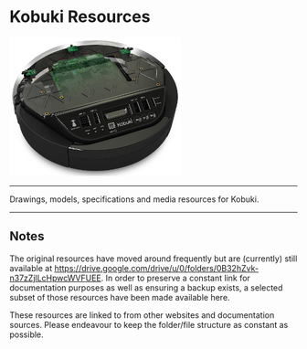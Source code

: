 # Kobuki Resources

![Kobuki Logo](media/kobuki_translucent.png)

----

Drawings, models, specifications and media resources for Kobuki.

----

## Notes

The original resources have moved around frequently but are (currently) still
available at https://drive.google.com/drive/u/0/folders/0B32hZvk-n37zZjlLcHpwcWVFUEE. 
In order to preserve a constant link for documentation purposes as well as ensuring
a backup exists, a selected subset of those resources have been made available here.

These resources are linked to from other websites and documentation sources. 
Please endeavour to keep the folder/file structure as constant as possible.

